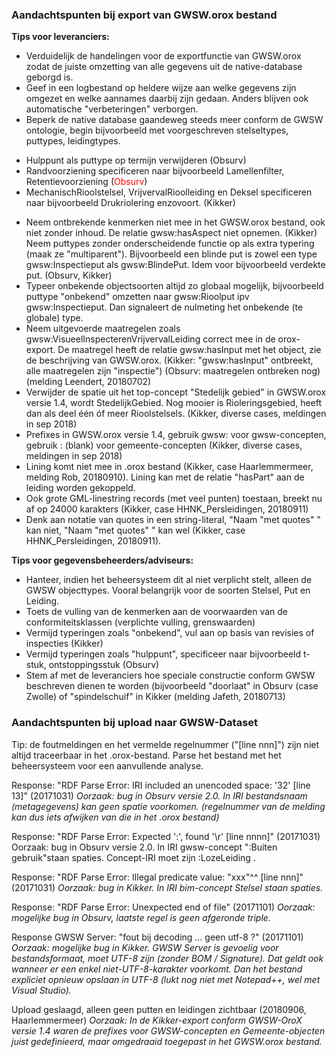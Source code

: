 ### Aandachtspunten bij export van GWSW.orox bestand ###
**Tips voor leveranciers:**
* Verduidelijk de handelingen voor de exportfunctie van GWSW.orox zodat de juiste omzetting van alle gegevens uit de native-database geborgd is.
* Geef in een logbestand op heldere wijze aan welke gegevens zijn omgezet en welke aannames daarbij zijn gedaan. Anders blijven ook automatische "verbeteringen" verborgen.
* Beperk de native database gaandeweg steeds meer conform de GWSW ontologie, begin bijvoorbeeld met voorgeschreven stelseltypes, puttypes, leidingtypes.
- Hulppunt als puttype op termijn verwijderen (Obsurv)
- Randvoorziening specificeren naar bijvoorbeeld Lamellenfilter, Retentievoorziening (<span style="color:red">Obsurv</span>)
- MechanischRioolstelsel, VrijvervalRioolleiding en Deksel specificeren naar bijvoorbeeld Drukriolering enzovoort. (Kikker)
* Neem ontbrekende kenmerken niet mee in het GWSW.orox bestand, ook niet zonder inhoud. De relatie gwsw:hasAspect niet opnemen. (Kikker)
 Neem puttypes zonder onderscheidende functie op als extra typering (maak ze "multiparent"). Bijvoorbeeld een blinde put is zowel een type gwsw:Inspectieput als gwsw:BlindePut. Idem voor bijvoorbeeld verdekte put. (Obsurv, Kikker)
* Typeer onbekende objectsoorten altijd zo globaal mogelijk, bijvoorbeeld puttype "onbekend" omzetten naar gwsw:Rioolput ipv gwsw:Inspectieput. Dan signaleert de nulmeting het onbekende (te globale) type.
* Neem uitgevoerde maatregelen zoals gwsw:VisueelInspecterenVrijvervalLeiding correct mee in de orox-export. De maatregel heeft de relatie gwsw:hasInput met het object, zie de beschrijving van GWSW.orox. (Kikker: "gwsw:hasInput" ontbreekt, alle maatregelen zijn "inspectie") (Obsurv: maatregelen ontbreken nog) (melding Leendert, 20180702)
* Verwijder de spatie uit het top-concept "Stedelijk gebied" in GWSW.orox versie 1.4, wordt StedelijkGebied. Nog mooier is Rioleringsgebied, heeft dan als deel één óf meer Rioolstelsels. (Kikker, diverse cases, meldingen in sep 2018)
* Prefixes in GWSW.orox versie 1.4, gebruik gwsw: voor gwsw-concepten, gebruik : (blank) voor gemeente-concepten (Kikker, diverse cases, meldingen in sep 2018) 
* Lining komt niet mee in .orox bestand (Kikker, case Haarlemmermeer, melding Rob, 20180910). Lining kan met de relatie "hasPart" aan de leiding worden gekoppeld.
* Ook grote GML-linestring records (met veel punten) toestaan, breekt nu af op 24000 karakters (Kikker, case HHNK_Persleidingen, 20180911)
* Denk aan notatie van quotes in een string-literal, "Naam "met quotes" " kan niet, "Naam \"met quotes\" " kan wel (Kikker, case HHNK_Persleidingen, 20180911).

**Tips voor gegevensbeheerders/adviseurs:**
* Hanteer, indien het beheersysteem dit al niet verplicht stelt, alleen de GWSW objecttypes. Vooral belangrijk voor de soorten Stelsel, Put en Leiding.
* Toets de vulling van de kenmerken aan de voorwaarden van de conformiteitsklassen (verplichte vulling, grenswaarden)
* Vermijd typeringen zoals "onbekend", vul aan op basis van revisies of inspecties (Kikker)
* Vermijd typeringen zoals "hulppunt", specificeer naar bijvoorbeeld t-stuk, ontstoppingsstuk (Obsurv)
* Stem af met de leveranciers hoe speciale constructie conform GWSW beschreven dienen te worden (bijvoorbeeld "doorlaat" in Obsurv (case Zwolle) of "spindelschuif" in Kikker (melding Jafeth, 20180713)

### Aandachtspunten bij upload naar GWSW-Dataset ###
Tip: de foutmeldingen en het vermelde regelnummer ("[line nnn]") zijn niet altijd traceerbaar in het .orox-bestand. Parse het bestand met het beheersysteem voor een aanvullende analyse.

Response: "RDF Parse Error: IRI included an unencoded space: '32' [line 13]" (20171031)
_Oorzaak: bug in Obsurv versie 2.0. In IRI bestandsnaam (metagegevens) kan geen spatie voorkomen. (regelnummer van de melding kan dus iets afwijken van die in het .orox bestand)_

Response: "RDF Parse Error: Expected ':', found '\r' [line nnnn]" (20171031)
Oorzaak: bug in Obsurv versie 2.0. In IRI gwsw-concept ":Buiten gebruik"staan spaties. Concept-IRI moet zijn :LozeLeiding .

Response: "RDF Parse Error: Illegal predicate value: \"xxx\"^^ [line nnn]" (20171031)
_Oorzaak: bug in Kikker. In IRI bim-concept Stelsel staan spaties._

Response: "RDF Parse Error: Unexpected end of file" (20171101)
_Oorzaak: mogelijke bug in Obsurv, laatste regel is geen afgeronde triple._

Response GWSW Server: "fout bij decoding … geen utf-8 ?" (20171101)
_Oorzaak: mogelijke bug in Kikker. GWSW Server is gevoelig voor bestandsformaat, moet UTF-8 zijn (zonder BOM / Signature). Dat geldt ook wanneer er een enkel niet-UTF-8-karakter voorkomt. Dan het bestand expliciet opnieuw opslaan in UTF-8 (lukt nog niet met Notepad++, wel met Visual Studio)._

Upload geslaagd, alleen geen putten en leidingen zichtbaar (20180906, Haarlemmermeer)
_Oorzaak: In de Kikker-export conform GWSW-OroX versie 1.4 waren de prefixes voor GWSW-concepten en Gemeente-objecten juist gedefinieerd, maar omgedraaid toegepast in het GWSW.orox bestand._


